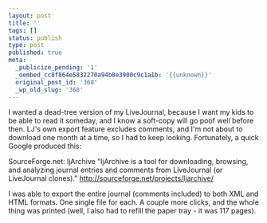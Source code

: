 ```yaml
---
layout: post
title: ''
tags: []
status: publish
type: post
published: true
meta:
  _publicize_pending: '1'
  _oembed_cc8f864e5832270a94b8e3900c9c1a1b: '{{unknown}}'
  original_post_id: '368'
  _wp_old_slug: '368'
---
```

I wanted a dead-tree version of my LiveJournal, because I want my kids to be able to read it someday, and I know a soft-copy will go poof well before then.  LJ's own export feature excludes comments, and I'm not about to download one month at a time, so I had to keep looking.  Fortunately, a quick Google produced this:

SourceForge.net: ljArchive
"ljArchive is a tool for downloading, browsing, and analyzing journal entries and comments from LiveJournal (or LiveJournal clones)."
http://sourceforge.net/projects/ljarchive/

I was able to export the entire journal (comments included) to both XML and HTML formats.  One single file for each.  A couple more clicks, and the whole thing was printed (well, I also had to refill the paper tray - it was 117 pages).
